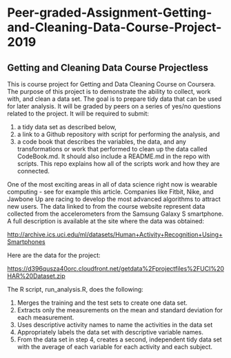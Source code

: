 # Peer-graded-Assignment-Getting-and-Cleaning-Data-Course-Project-2019
## Getting and Cleaning Data Course Projectless
This is course project for Getting and Data Cleaning Course on Coursera. The purpose of this project is to demonstrate the ability to collect, work with, and clean a data set. The goal is to prepare tidy data that can be used for later analysis. It will be graded by peers on a series of yes/no questions related to the project. It will be required to submit: 
1) a tidy data set as described below, 
2) a link to a Github repository with script for performing the analysis, and 
3) a code book that describes the variables, the data, and any transformations or work that performed to clean up the data called CodeBook.md. It should also include a README.md in the repo with scripts. This repo explains how all of the scripts work and how they are connected.  

One of the most exciting areas in all of data science right now is wearable computing - see for example this article. Companies like Fitbit, Nike, and Jawbone Up are racing to develop the most advanced algorithms to attract new users. The data linked to from the course website represent data collected from the accelerometers from the Samsung Galaxy S smartphone. A full description is available at the site where the data was obtained:  

http://archive.ics.uci.edu/ml/datasets/Human+Activity+Recognition+Using+Smartphones  

Here are the data for the project:

https://d396qusza40orc.cloudfront.net/getdata%2Fprojectfiles%2FUCI%20HAR%20Dataset.zip

The R script, run_analysis.R, does the following:
1. Merges the training and the test sets to create one data set.
2. Extracts only the measurements on the mean and standard deviation for each measurement.
3. Uses descriptive activity names to name the activities in the data set
4. Appropriately labels the data set with descriptive variable names.
5. From the data set in step 4, creates a second, independent tidy data set with the average of each variable for each activity and each subject.
